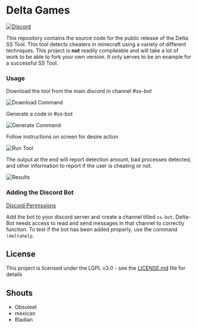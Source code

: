 # Delta Games
[![Discord](https://img.shields.io/badge/chat-on%20discord-7289da.svg)](https://discord.gg/F3jXyds)

This repository contains the source code for the public release of the Delta SS Tool. This tool detects cheaters in minecraft using a variety of different techniques. This project is **not** readily compileable and will take a lot of work to be able to fork your own version. It only serves to be an example for a successful SS Tool.

### Usage

Download the tool from the main discord in channel #ss-bot

![Download Command](https://i.imgur.com/P6ZCNeg.png "Download")

Generate a code in #ss-bot

![Generate Command](https://i.imgur.com/e7T1Aok.png "Code")

Follow instructions on screen for desire action

![Run Tool](https://i.imgur.com/wGpK651.png "Run")

The output at the end will report detection amount, bad processes detected, and other information to report if the user is cheating or not.

![Results](https://i.imgur.com/3cry8fA.png "Output")

### Adding the Discord Bot

[Discord Permissions](https://discordapp.com/oauth2/authorize?client_id=414310352709484555&scope=bot&permissions=68608 "Delta-Bot")

Add the bot to your discord server and create a channel titled ``ss-bot``. Delta-Bot needs access to read and send messages in that channel to correctly function. To test if the bot has been added properly, use the command ``!deltahelp``.

## License

This project is licensed under the LGPL v3.0 - see the [LICENSE.md](LICENSE.md) file for details

## Shouts

* Obsoleet
* mexican
* Bladian
